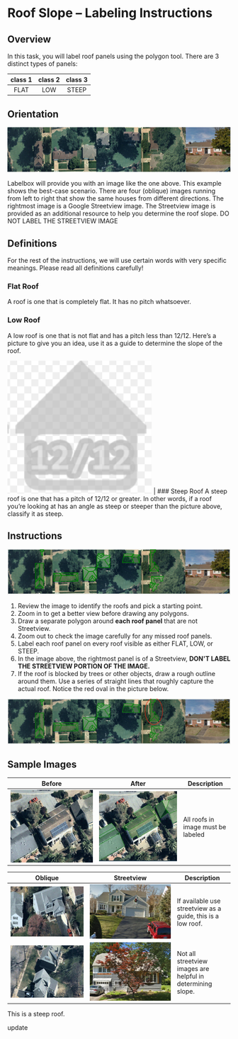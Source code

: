 # Roof Slope – Labeling Instructions

## Overview

In this task, you will label roof panels using the polygon tool. There are 3 distinct types of panels:

class 1|class 2|class 3
:-----:|:-----:|:-----:
FLAT    | LOW | STEEP


## Orientation
<img src="labelbox-sample-image.png" width=600>

Labelbox will provide you with an image like the one above. This example shows the best-case scenario. There are four (oblique) images running from left to right that show the same houses from different directions. The rightmost image is a Google Streetview image. The Streetview image is provided as an additional resource to help you determine the roof slope. DO NOT LABEL THE STREETVIEW IMAGE

## Definitions
For the rest of the instructions, we will use certain words with very specific meanings. Please read all definitions carefully!

### Flat Roof
A roof is one that is completely flat. It has no pitch whatsoever.

### Low Roof
A low roof is one that is not flat and has a pitch less than 12/12. Here’s a picture to give you an idea, use it as a guide to determine the slope of the roof.

<img src="SlopeGuide.png">
 |
### Steep Roof
A steep roof is one that has a pitch of 12/12 or greater. In other words, if a roof you’re looking at has an angle as steep or steeper than the picture above, classify it as steep. 

## Instructions

<img src="RoofSlopeLabeled.png">

1. Review the image to identify the roofs and pick a starting point.
1. Zoom in to get a better view before drawing any polygons.
1. Draw a separate polygon around **each roof panel** that are not Streetview.
1. Zoom out to check the image carefully for any missed roof panels.
1. Label each roof panel on every roof visible as either FLAT, LOW, or STEEP.
1. In the image above, the rightmost panel is of a Streetview, **DON'T LABEL THE STREETVIEW PORTION OF THE IMAGE.**
1. If the roof is blocked by trees or other objects, draw a rough outline around them. Use a series of straight lines that roughly capture the actual roof. Notice the red oval in the picture below.

<img src="RoofSlopeRoughOutline.png">

## Sample Images

|Before | After | Description
|--------|--------|--------|
<img src="RoofSlopeLow03.png"> | <img src="RoofSlopeLow01.png"> | All roofs in image must be labeled

| Oblique | Streetview | Description
|--------|--------|--------|
<img src="RoofSlopeEdgeCase01.png"> | <img src="RoofSlopeEdgeCase02.png"> | If available use streetview as a guide, this is a low roof.
<img src="RoofSlopeEdgeCase03.png"> | <img src="RoofSlopeEdgeCase04.png"> | Not all streetview images are helpful in determining slope.
This is a steep roof.

update





